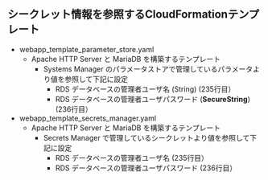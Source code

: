 ## シークレット情報を参照するCloudFormationテンプレート
- webapp_template_parameter_store.yaml
  - Apache HTTP Server と MariaDB を構築するテンプレート
    - Systems Manager のパラメータストアで管理しているパラメータより値を参照して下記に設定
      - RDS データベースの管理者ユーザ名 (String) (235行目）
      - RDS データベースの管理者ユーザパスワード (**SecureString**) (236行目）
- webapp_template_secrets_manager.yaml
  - Apache HTTP Server と MariaDB を構築するテンプレート
    - Secrets Manager で管理しているシークレットより値を参照して下記に設定
      - RDS データベースの管理者ユーザ名 (235行目）
      - RDS データベースの管理者ユーザパスワード (236行目）


